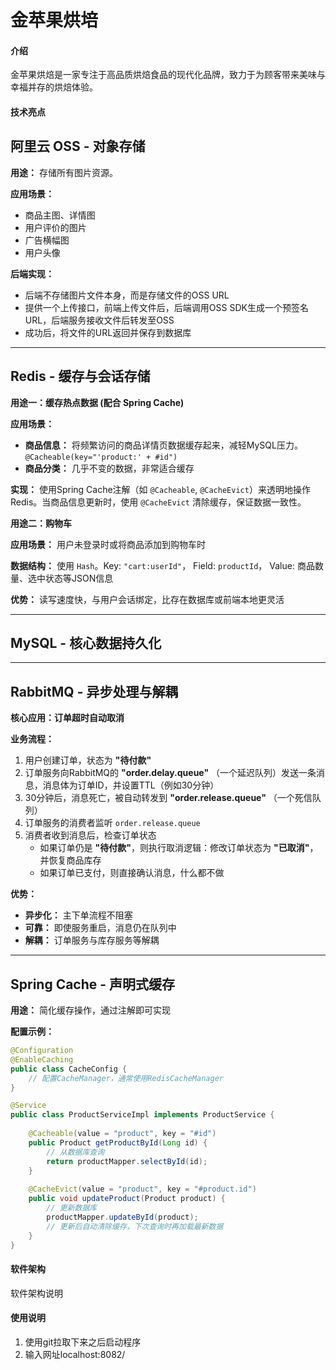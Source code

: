 # 金苹果烘培

#### 介绍
金苹果烘焙是一家专注于高品质烘焙食品的现代化品牌，致力于为顾客带来美味与幸福并存的烘焙体验。

#### 技术亮点
## 阿里云 OSS - 对象存储

**用途：** 存储所有图片资源。

**应用场景：**
- 商品主图、详情图
- 用户评价的图片
- 广告横幅图
- 用户头像

**后端实现：**
- 后端不存储图片文件本身，而是存储文件的OSS URL
- 提供一个上传接口，前端上传文件后，后端调用OSS SDK生成一个预签名URL，后端服务接收文件后转发至OSS
- 成功后，将文件的URL返回并保存到数据库

---

## Redis - 缓存与会话存储

**用途一：缓存热点数据 (配合 Spring Cache)**

**应用场景：**
- **商品信息：** 将频繁访问的商品详情页数据缓存起来，减轻MySQL压力。`@Cacheable(key="'product:' + #id")`
- **商品分类：** 几乎不变的数据，非常适合缓存

**实现：** 使用Spring Cache注解（如 `@Cacheable`, `@CacheEvict`）来透明地操作Redis。当商品信息更新时，使用 `@CacheEvict` 清除缓存，保证数据一致性。

**用途二：购物车**

**应用场景：** 用户未登录时或将商品添加到购物车时

**数据结构：** 使用 `Hash`。Key: `"cart:userId"`， Field: `productId`， Value: 商品数量、选中状态等JSON信息

**优势：** 读写速度快，与用户会话绑定，比存在数据库或前端本地更灵活

---

## MySQL - 核心数据持久化

---

## RabbitMQ - 异步处理与解耦

**核心应用：订单超时自动取消**

**业务流程：**
1. 用户创建订单，状态为 **"待付款"**
2. 订单服务向RabbitMQ的 **"order.delay.queue"** （一个延迟队列）发送一条消息，消息体为订单ID，并设置TTL（例如30分钟）
3. 30分钟后，消息死亡，被自动转发到 **"order.release.queue"** （一个死信队列）
4. 订单服务的消费者监听 `order.release.queue`
5. 消费者收到消息后，检查订单状态
   - 如果订单仍是 **"待付款"**，则执行取消逻辑：修改订单状态为 **"已取消"**，并恢复商品库存
   - 如果订单已支付，则直接确认消息，什么都不做

**优势：**
- **异步化：** 主下单流程不阻塞
- **可靠：** 即使服务重启，消息仍在队列中
- **解耦：** 订单服务与库存服务等解耦

---

## Spring Cache - 声明式缓存

**用途：** 简化缓存操作，通过注解即可实现

**配置示例：**
```java
@Configuration
@EnableCaching
public class CacheConfig {
    // 配置CacheManager，通常使用RedisCacheManager
}

@Service  
public class ProductServiceImpl implements ProductService {
    
    @Cacheable(value = "product", key = "#id")
    public Product getProductById(Long id) {
        // 从数据库查询
        return productMapper.selectById(id);
    }
    
    @CacheEvict(value = "product", key = "#product.id")
    public void updateProduct(Product product) {
        // 更新数据库
        productMapper.updateById(product);
        // 更新后自动清除缓存，下次查询时再加载最新数据
    }
}
```

#### 软件架构
软件架构说明


#### 使用说明

1.  使用git拉取下来之后启动程序
2.  输入网址localhost:8082/

